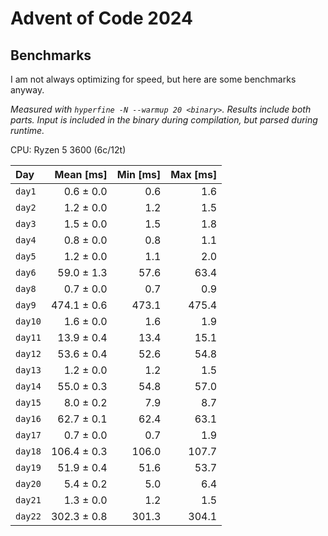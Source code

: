 # Advent of Code 2024

## Benchmarks

I am not always optimizing for speed, but here are some benchmarks anyway.

_Measured with `hyperfine -N --warmup 20 <binary>`. Results include both parts.
Input is included in the binary during compilation, but parsed during runtime._

CPU: Ryzen 5 3600 (6c/12t)

| Day     |   Mean [ms] | Min [ms] | Max [ms] |
| :------ | ----------: | -------: | -------: |
| `day1`  |   0.6 ± 0.0 |      0.6 |      1.6 |
| `day2`  |   1.2 ± 0.0 |      1.2 |      1.5 |
| `day3`  |   1.5 ± 0.0 |      1.5 |      1.8 |
| `day4`  |   0.8 ± 0.0 |      0.8 |      1.1 |
| `day5`  |   1.2 ± 0.0 |      1.1 |      2.0 |
| `day6`  |  59.0 ± 1.3 |     57.6 |     63.4 |
| `day8`  |   0.7 ± 0.0 |      0.7 |      0.9 |
| `day9`  | 474.1 ± 0.6 |    473.1 |    475.4 |
| `day10` |   1.6 ± 0.0 |      1.6 |      1.9 |
| `day11` |  13.9 ± 0.4 |     13.4 |     15.1 |
| `day12` |  53.6 ± 0.4 |     52.6 |     54.8 |
| `day13` |   1.2 ± 0.0 |      1.2 |      1.5 |
| `day14` |  55.0 ± 0.3 |     54.8 |     57.0 |
| `day15` |   8.0 ± 0.2 |      7.9 |      8.7 |
| `day16` |  62.7 ± 0.1 |     62.4 |     63.1 |
| `day17` |   0.7 ± 0.0 |      0.7 |      1.9 |
| `day18` | 106.4 ± 0.3 |    106.0 |    107.7 |
| `day19` |  51.9 ± 0.4 |     51.6 |     53.7 |
| `day20` |   5.4 ± 0.2 |      5.0 |      6.4 |
| `day21` |   1.3 ± 0.0 |      1.2 |      1.5 |
| `day22` | 302.3 ± 0.8 |    301.3 |    304.1 |
